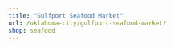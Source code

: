 ```yaml
---
title: "Gulfport Seafood Market"
url: /oklahoma-city/gulfport-seafood-market/
shop: seafood
---
```

